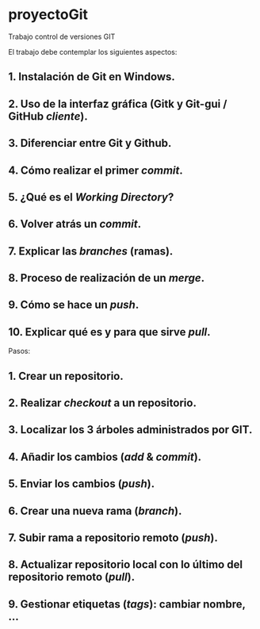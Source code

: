 # proyectoGit
Trabajo control de versiones GIT

El trabajo debe contemplar los siguientes aspectos:
## 1. Instalación de Git en Windows.
## 2. Uso de la interfaz gráfica (Gitk y Git-gui / GitHub *cliente*).
## 3. Diferenciar entre Git y Github.
## 4. Cómo realizar el primer *commit*.
## 5. ¿Qué es el *Working Directory*?
## 6. Volver atrás un *commit*.
## 7. Explicar las *branches* (ramas).
## 8. Proceso de realización de un *merge*.
## 9. Cómo se hace un *push*.
## 10. Explicar qué es y para que sirve *pull*.

Pasos:
## 1. Crear un repositorio.
## 2. Realizar *checkout* a un repositorio.
## 3. Localizar los 3 árboles administrados por GIT.
## 4. Añadir los cambios (*add* & *commit*).
## 5. Enviar los cambios (*push*).
## 6. Crear una nueva rama (*branch*).
## 7. Subir rama a repositorio remoto (*push*).
## 8. Actualizar repositorio local con lo último del repositorio remoto (*pull*).
## 9. Gestionar etiquetas (*tags*): cambiar nombre, ...
